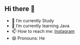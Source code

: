 ## Hi there 👋

- 🔭 I’m currently Study 
- 🌱 I’m currently learning Java
- 📫 How to reach me: [Instagram](https://www.instagram.com/rottencerealls/)
- 😄 Pronouns: He

<!--
**jesstie/Jesstie** is a ✨ _special_ ✨ repository because its `README.md` (this file) appears on your GitHub profile.

Here are some ideas to get you started:

- 🔭 I’m currently working on Study
- 🌱 I’m currently learning Java
- 📫 How to reach me: [Instagram](https://www.instagram.com/rottencerealls/)
- 😄 Pronouns: He
-->
